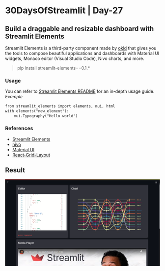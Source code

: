# 30DaysOfStreamlit | Day-27

## Build a draggable and resizable dashboard with Streamlit Elements

Streamlit Elements is a third-party component made by  [okld](https://github.com/okld)  that gives you the tools to compose beautiful applications and dashboards with Material UI widgets, Monaco editor (Visual Studio Code), Nivo charts, and more.
> pip install streamlit-elements==0.1.*
###  Usage
You can refer to  [Streamlit Elements README](https://github.com/okld/streamlit-elements#getting-started)  for an in-depth usage guide.
*Example*
```
from streamlit_elements import elements, mui, html
with elements("new_element"):
    mui.Typography("Hello world")
```

### References 
- [Streamlit Elements](https://github.com/okld/streamlit-elements#getting-started)
-  [nivo](https://nivo.rocks/)
- [Material UI](https://mui.com/)
- [React-Grid-Layout](https://github.com/react-grid-layout)

## Result

![day27](https://github.com/dotaadarsh/30DaysOfStreamlit/blob/main/asserts/Day-27.PNG)